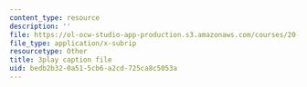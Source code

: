 ```yaml
---
content_type: resource
description: ''
file: https://ol-ocw-studio-app-production.s3.amazonaws.com/courses/20-219-becoming-the-next-bill-nye-writing-and-hosting-the-educational-show-january-iap-2015/bedb2b320a515cb6a2cd725ca8c5053a_iR6FUYCNi5A.vtt
file_type: application/x-subrip
resourcetype: Other
title: 3play caption file
uid: bedb2b32-0a51-5cb6-a2cd-725ca8c5053a
---
```

